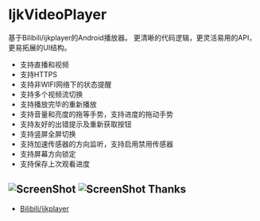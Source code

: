 # IjkVideoPlayer
基于Bilibili/ijkplayer的Android播放器。
更清晰的代码逻辑，更灵活易用的API，更易拓展的UI结构。

- 支持直播和视频
- 支持HTTPS
- 支持非WIFI网络下的状态提醒
- 支持多个视频流切换
- 支持播放完毕的重新播放
- 支持音量和亮度的拖等手势，支持进度的拖动手势
- 支持友好的出错提示及重新获取按钮
- 支持竖屏全屏切换
- 支持加速传感器的方向监听，支持启用禁用传感器
- 支持屏幕方向锁定
- 支持保存上次观看进度

![ScreenShot](https://github.com/shangmingchao/IjkVideoPlayer/blob/master/art/screen_2.png?raw=true)
![ScreenShot](https://github.com/shangmingchao/IjkVideoPlayer/blob/master/art/screen_1.png?raw=true)
Thanks
------
- [Bilibili/ijkplayer](https://github.com/Bilibili/ijkplayer)
